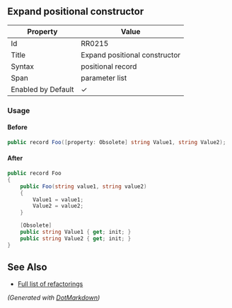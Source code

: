 ## Expand positional constructor

| Property           | Value                         |
| ------------------ | ----------------------------- |
| Id                 | RR0215                        |
| Title              | Expand positional constructor |
| Syntax             | positional record             |
| Span               | parameter list                |
| Enabled by Default | &#x2713;                      |

### Usage

#### Before

```csharp
public record Foo([property: Obsolete] string Value1, string Value2);
```

#### After

```csharp
public record Foo
{
    public Foo(string value1, string value2)
    {
        Value1 = value1;
        Value2 = value2;
    }

    [Obsolete]
    public string Value1 { get; init; }
    public string Value2 { get; init; }
}
```

## See Also

* [Full list of refactorings](Refactorings.md)


*\(Generated with [DotMarkdown](http://github.com/JosefPihrt/DotMarkdown)\)*